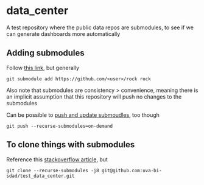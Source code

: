 # data_center
A test repository where the public data repos are submodules, to see if we can generate dashboards more automatically

## Adding submodules
Follow [this link](https://github.blog/2016-02-01-working-with-submodules/), but generally

```shell
git submodule add https://github.com/<user>/rock rock
```

Also note that submodules are consistency > convenience, meaning there is an implicit assumption that this repository will push no changes to the submodules 

Can be possible to [push and update submoudles](https://stackoverflow.com/questions/5814319/git-submodule-push), too though
```
git push --recurse-submodules=on-demand
```

## To clone things with submodules
Reference this [stackoverflow article](https://stackoverflow.com/questions/3796927/how-do-i-git-clone-a-repo-including-its-submodules), but

```
git clone --recurse-submodules -j8 git@github.com:uva-bi-sdad/test_data_center.git
```
